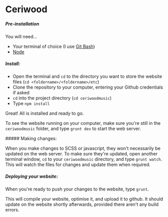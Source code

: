 Ceriwood
============

##### Pre-installation

You will need...

- Your terminal of choice (I use [Git Bash](http://git-scm.com/downloads))
- [Node](http://nodejs.org/download/)


##### Install:

- Open the terminal and `cd` to the directory you want to store the website files (`cd <foldername>/<foldername>/etc`)
- Clone the repository to your computer, entering your Github credentials if asked
- `cd` into the project directory (`cd ceriwoodmusic`)
- Type `npm install`

Great! All is installed and ready to go.

To see the website running on your computer, make sure you're still in the `ceriwoodmusic` folder, and type `grunt dev` to start the web server.


##### Making changes:

When you make changes to SCSS or javascript, they won't necessarily be updated on the web server. To make sure they're updated, open another terminal window, `cd` to your `ceriwoodmusic` directory, and type `grunt watch`. This will watch the files for changes and update them when required.


##### Deploying your website:

When you're ready to push your changes to the website, type `grunt`.

This will compile your website, optimise it, and upload it to github. It should update on the website shortly afterwards, provided there aren't any build errors.